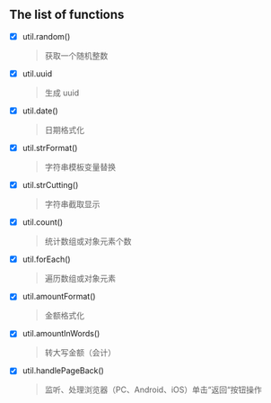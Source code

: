 The list of functions
---

- [x] util.random()

	> 获取一个随机整数

- [x] util.uuid

	> 生成 uuid

- [x] util.date()

	> 日期格式化

- [x] util.strFormat()

	> 字符串模板变量替换

- [x] util.strCutting()

	> 字符串截取显示

- [x] util.count()

	> 统计数组或对象元素个数

- [x] util.forEach()

	> 遍历数组或对象元素

- [x] util.amountFormat()

	> 金额格式化

- [x] util.amountInWords()

	> 转大写金额（会计）

- [x] util.handlePageBack()

	> 监听、处理浏览器（PC、Android、iOS）单击“返回“按钮操作